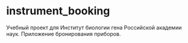 # instrument_booking
Учебный проект для Институт биологии гена Российской академии наук. Приложение бронирования приборов.
